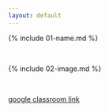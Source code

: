 ```yaml
---
layout: default
---
```


{% include 01-name.md %}

<br>

{% include 02-image.md %}

<br>

[google classroom link ](https://classroom.google.com/u/0/h)

